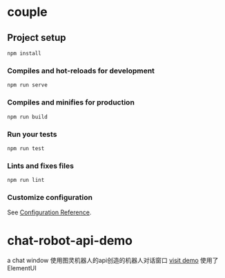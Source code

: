 # couple

## Project setup
```
npm install
```

### Compiles and hot-reloads for development
```
npm run serve
```

### Compiles and minifies for production
```
npm run build
```

### Run your tests
```
npm run test
```

### Lints and fixes files
```
npm run lint
```

### Customize configuration
See [Configuration Reference](https://cli.vuejs.org/config/).
# chat-robot-api-demo
a chat window
使用图灵机器人的api创造的机器人对话窗口
[visit demo](http://demo.guohere.com/chat/)
使用了ElementUI